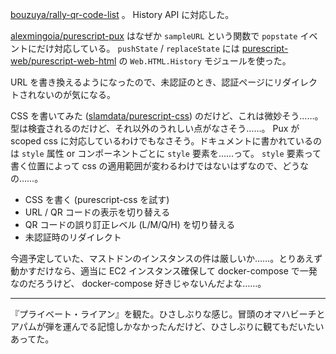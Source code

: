 [bouzuya/rally-qr-code-list][] 。 History API に対応した。

[alexmingoia/purescript-pux][] はなぜか `sampleURL` という関数で `popstate` イベントにだけ対応している。 `pushState` / `replaceState` には [purescript-web/purescript-web-html][] の `Web.HTML.History` モジュールを使った。

URL を書き換えるようになったので、未認証のとき、認証ページにリダイレクトされないのが気になる。

CSS を書いてみた ([slamdata/purescript-css][]) のだけど、これは微妙そう……。型は検査されるのだけど、それ以外のうれしい点がなさそう……。 Pux が scoped css に対応しているわけでもなさそう。ドキュメントに書かれているのは `style` 属性 or コンポーネントごとに `style` 要素を……って。 `style` 要素って書く位置によって css の適用範囲が変わるわけではないはずなので、どうなの……。

- CSS を書く (purescript-css を試す)
- URL / QR コードの表示を切り替える
- QR コードの誤り訂正レベル (L/M/Q/H) を切り替える
- 未認証時のリダイレクト

今週予定していた、マストドンのインスタンスの件は厳しいか……。とりあえず動かすだけなら、適当に EC2 インスタンス確保して docker-compose で一発なのだろうけど、 docker-compose 好きじゃないんだよな……。

-----

『プライベート・ライアン』を観た。ひさしぶりな感じ。冒頭のオマハビーチとアパムが弾を運んでる記憶しかなかったんだけど、ひさしぶりに観てもだいたいあってた。

[alexmingoia/purescript-pux]: https://github.com/alexmingoia/purescript-pux
[bouzuya/rally-qr-code-list]: https://github.com/bouzuya/rally-qr-code-list
[purescript-web/purescript-web-html]: https://github.com/purescript-web/purescript-web-html
[slamdata/purescript-css]: https://github.com/slamdata/purescript-css
